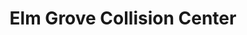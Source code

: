 ---
title: "Elm Grove Collision Center"
url: /wheeling/elm-grove-collision-center/
shop: Autowerkstatt
---